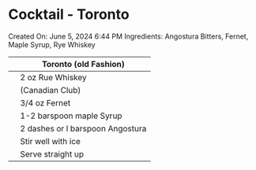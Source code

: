 # Cocktail - Toronto

Created On: June 5, 2024 6:44 PM
Ingredients: Angostura Bitters, Fernet, Maple Syrup, Rye Whiskey

|  | Toronto (old Fashion) |
| --- | --- |
|  | 2 oz Rue Whiskey |
|  | (Canadian Club) |
|  | 3/4 oz Fernet |
|  | 1-2 barspoon maple Syrup |
|  | 2 dashes or l barspoon Angostura  |
|  | Stir well with ice |
|  | Serve straight up |